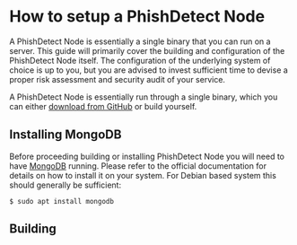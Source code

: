 # How to setup a PhishDetect Node

A PhishDetect Node is essentially a single binary that you can run on a server. This guide will primarily cover the building and configuration of the PhishDetect Node itself. The configuration of the underlying system of choice is up to you, but you are advised to invest sufficient time to devise a proper risk assessment and security audit of your service.

A PhishDetect Node is essentially run through a single binary, which you can either [download from GitHub](https://github.com/phishdetect/phishdetect-node/releases) or build yourself.

## Installing MongoDB

Before proceeding building or installing PhishDetect Node you will need to have [MongoDB](https://www.mongodb.com) running. Please refer to the official documentation for details on how to install it on your system. For Debian based system this should generally be sufficient:

    $ sudo apt install mongodb

## Building
